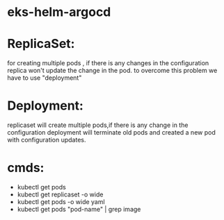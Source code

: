 # eks-helm-argocd

ReplicaSet:
=========
for creating multiple pods , if there is any changes in the configuration replica won't update the change in the pod.
to overcome this problem we have to use "deployment"

Deployment:
==========
replicaset will create multiple pods,if there is any change in the configuration deployment will terminate old pods and created a new pod with configuration updates.


cmds:
=====
* kubectl get pods
* kubectl get replicaset -o wide
* kubectl get pods -o wide yaml
* kubectl get pods "pod-name" | grep image